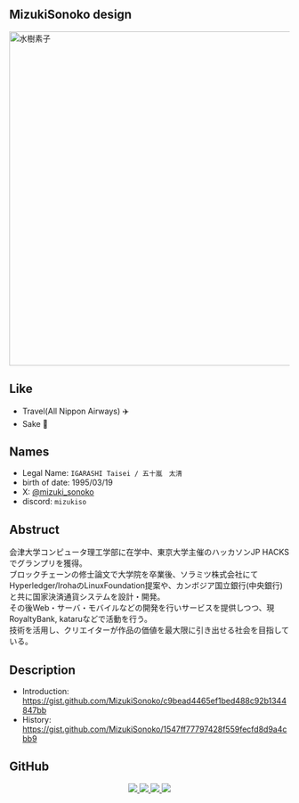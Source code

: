 
## MizukiSonoko design

<img alt="水樹素子" src="https://user-images.githubusercontent.com/6281583/94780150-f6ae5d00-0402-11eb-959c-caa9760763bd.png" width="600">

## Like 

- Travel(All Nippon Airways) ✈️ 
- Sake 🍶 

## Names 
- Legal Name: `IGARASHI Taisei / 五十嵐　太清`
- birth of date: 1995/03/19
- X: [@mizuki_sonoko](https://twitter.com/mizuki_sonoko)
- discord: `mizukiso`

## Abstruct 
会津大学コンピュータ理工学部に在学中、東京大学主催のハッカソンJP HACKSでグランプリを獲得。    
ブロックチェーンの修士論文で大学院を卒業後、ソラミツ株式会社にてHyperledger/IrohaのLinuxFoundation提案や、カンボジア国立銀行(中央銀行)と共に国家決済通貨システムを設計・開発。  
その後Web・サーバ・モバイルなどの開発を行いサービスを提供しつつ、現RoyaltyBank, kataruなどで活動を行う。  
技術を活用し、クリエイターが作品の価値を最大限に引き出せる社会を目指している。
  

## Description
- Introduction: https://gist.github.com/MizukiSonoko/c9bead4465ef1bed488c92b1344847bb
- History: https://gist.github.com/MizukiSonoko/1547ff77797428f559fecfd8d9a4cbb9

## GitHub
<div align="center">
  <a href="https://git.io/streak-stats">
    <img src="https://streak-stats.demolab.com/?user=MizukiSonoko" />
  </a>
  <a href="https://github.com/vn7n24fzkq/github-profile-summary-cards">
    <img src="https://github-profile-summary-cards.vercel.app/api/cards/profile-details?username=MizukiSonoko&theme=github" />
  </a>
  <a href="https://github.com/vn7n24fzkq/github-profile-summary-cards">
    <img src="https://github-profile-summary-cards.vercel.app/api/cards/stats?username=MizukiSonoko&theme=github" />
  </a>
  <a href="https://github.com/vn7n24fzkq/github-profile-summary-cards">
    <img src="https://github-profile-summary-cards.vercel.app/api/cards/repos-per-language?username=MizukiSonoko&theme=github" />
  </a>
</div>
